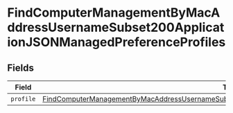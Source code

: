 # FindComputerManagementByMacAddressUsernameSubset200ApplicationJSONManagedPreferenceProfiles


## Fields

| Field                                                                                                                                                                                                                               | Type                                                                                                                                                                                                                                | Required                                                                                                                                                                                                                            | Description                                                                                                                                                                                                                         |
| ----------------------------------------------------------------------------------------------------------------------------------------------------------------------------------------------------------------------------------- | ----------------------------------------------------------------------------------------------------------------------------------------------------------------------------------------------------------------------------------- | ----------------------------------------------------------------------------------------------------------------------------------------------------------------------------------------------------------------------------------- | ----------------------------------------------------------------------------------------------------------------------------------------------------------------------------------------------------------------------------------- |
| `profile`                                                                                                                                                                                                                           | [FindComputerManagementByMacAddressUsernameSubset200ApplicationJSONManagedPreferenceProfilesProfile](../../models/operations/findcomputermanagementbymacaddressusernamesubset200applicationjsonmanagedpreferenceprofilesprofile.md) | :heavy_minus_sign:                                                                                                                                                                                                                  | N/A                                                                                                                                                                                                                                 |
